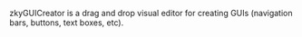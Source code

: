 zkyGUICreator is a drag and drop visual editor for creating GUIs (navigation bars, buttons, text boxes, etc).